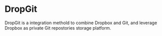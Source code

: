 DropGit
=======

DropGit is a integration methold to combine Dropbox and Git, and leverage 
Dropbox as private Git repostories storage platform.
